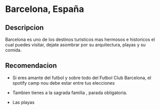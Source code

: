 # Barcelona, España

## Descripcion

Barcelona es uno de los destinos turisticos mas hermosos e historicos el cual puedes visitar, dejate asombrar por su arquitectura, playas y su comida.

## Recomendacion 

- Si eres amante del futbol y sobre todo del Futbol Club Barcelona, el spotify camp nou debe estar entre tus elecciones

- Tambien tienes a la sagrada familia , parada obligatoria.

- Las playas

##